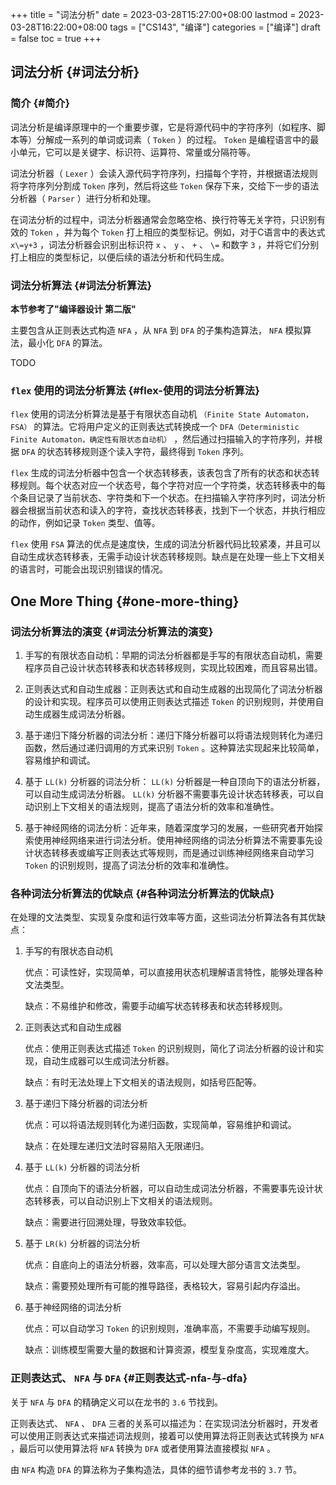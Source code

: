 +++
title = "词法分析"
date = 2023-03-28T15:27:00+08:00
lastmod = 2023-03-28T16:22:00+08:00
tags = ["CS143", "编译"]
categories = ["编译"]
draft = false
toc = true
+++

## 词法分析 {#词法分析}


### 简介 {#简介}

词法分析是编译原理中的一个重要步骤，它是将源代码中的字符序列（如程序、脚本等）分解成一系列的单词或词素（ `Token` ）的过程。 `Token` 是编程语言中的最小单元，它可以是关键字、标识符、运算符、常量或分隔符等。

词法分析器（ `Lexer` ）会读入源代码字符序列，扫描每个字符，并根据语法规则将字符序列分割成 `Token` 序列，然后将这些 `Token` 保存下来，交给下一步的语法分析器（ `Parser` ）进行分析和处理。

在词法分析的过程中，词法分析器通常会忽略空格、换行符等无关字符，只识别有效的 `Token` ，并为每个 `Token` 打上相应的类型标记。例如，对于C语言中的表达式 `x\=y+3` ，词法分析器会识别出标识符 `x` 、 `y` 、 `+` 、 `\=` 和数字 `3` ，并将它们分别打上相应的类型标记，以便后续的语法分析和代码生成。


### 词法分析算法 {#词法分析算法}

**本节参考了"编译器设计 第二版"**

主要包含从正则表达式构造 `NFA` ，从 `NFA` 到 `DFA` 的子集构造算法， `NFA` 模拟算法，最小化 `DFA` 的算法。

TODO


### `flex` 使用的词法分析算法 {#flex-使用的词法分析算法}

`flex` 使用的词法分析算法是基于有限状态自动机 `（Finite State Automaton，FSA）` 的算法。它将用户定义的正则表达式转换成一个 `DFA（Deterministic Finite Automaton，确定性有限状态自动机）` ，然后通过扫描输入的字符序列，并根据 `DFA` 的状态转移规则逐个读入字符，最终得到 `Token` 序列。

`flex` 生成的词法分析器中包含一个状态转移表，该表包含了所有的状态和状态转移规则。每个状态对应一个状态号，每个字符对应一个字符类，状态转移表中的每个条目记录了当前状态、字符类和下一个状态。在扫描输入字符序列时，词法分析器会根据当前状态和读入的字符，查找状态转移表，找到下一个状态，并执行相应的动作，例如记录 `Token` 类型、值等。

`flex` 使用 `FSA` 算法的优点是速度快，生成的词法分析器代码比较紧凑，并且可以自动生成状态转移表，无需手动设计状态转移规则。缺点是在处理一些上下文相关的语言时，可能会出现识别错误的情况。


## One More Thing {#one-more-thing}


### 词法分析算法的演变 {#词法分析算法的演变}

1.  手写的有限状态自动机：早期的词法分析器都是手写的有限状态自动机，需要程序员自己设计状态转移表和状态转移规则，实现比较困难，而且容易出错。

2.  正则表达式和自动生成器：正则表达式和自动生成器的出现简化了词法分析器的设计和实现。程序员可以使用正则表达式描述 `Token` 的识别规则，并使用自动生成器生成词法分析器。

3.  基于递归下降分析器的词法分析：递归下降分析器可以将语法规则转化为递归函数，然后通过递归调用的方式来识别 `Token` 。这种算法实现起来比较简单，容易维护和调试。

4.  基于 `LL(k)` 分析器的词法分析： `LL(k)` 分析器是一种自顶向下的语法分析器，可以自动生成词法分析器。 `LL(k)` 分析器不需要事先设计状态转移表，可以自动识别上下文相关的语法规则，提高了语法分析的效率和准确性。

5.  基于神经网络的词法分析：近年来，随着深度学习的发展，一些研究者开始探索使用神经网络来进行词法分析。使用神经网络的词法分析算法不需要事先设计状态转移表或编写正则表达式等规则，而是通过训练神经网络来自动学习 `Token` 的识别规则，提高了词法分析的效率和准确性。


### 各种词法分析算法的优缺点 {#各种词法分析算法的优缺点}

在处理的文法类型、实现复杂度和运行效率等方面，这些词法分析算法各有其优缺点：

1.  手写的有限状态自动机

    优点：可读性好，实现简单，可以直接用状态机理解语言特性，能够处理各种文法类型。

    缺点：不易维护和修改，需要手动编写状态转移表和状态转移规则。

2.  正则表达式和自动生成器

    优点：使用正则表达式描述 `Token` 的识别规则，简化了词法分析器的设计和实现，自动生成器可以生成词法分析器。

    缺点：有时无法处理上下文相关的语法规则，如括号匹配等。

3.  基于递归下降分析器的词法分析

    优点：可以将语法规则转化为递归函数，实现简单，容易维护和调试。

    缺点：在处理左递归文法时容易陷入无限递归。

4.  基于 `LL(k)` 分析器的词法分析

    优点：自顶向下的语法分析器，可以自动生成词法分析器，不需要事先设计状态转移表，可以自动识别上下文相关的语法规则。

    缺点：需要进行回溯处理，导致效率较低。

5.  基于 `LR(k)` 分析器的词法分析

    优点：自底向上的语法分析器，效率高，可以处理大部分语言文法类型。

    缺点：需要预处理所有可能的推导路径，表格较大，容易引起内存溢出。

6.  基于神经网络的词法分析

    优点：可以自动学习 `Token` 的识别规则，准确率高，不需要手动编写规则。

    缺点：训练模型需要大量的数据和计算资源，模型复杂度高，实现难度大。


### 正则表达式、 `NFA` 与 `DFA` {#正则表达式-nfa-与-dfa}

关于 `NFA` 与 `DFA` 的精确定义可以在龙书的 `3.6` 节找到。

正则表达式、 `NFA` 、 `DFA` 三者的关系可以描述为：在实现词法分析器时，开发者可以使用正则表达式来描述词法规则，接着可以使用算法将正则表达式转换为 `NFA` ，最后可以使用算法将 `NFA` 转换为 `DFA` 或者使用算法直接模拟 `NFA` 。

由 `NFA` 构造 `DFA` 的算法称为子集构造法，具体的细节请参考龙书的 `3.7` 节。
